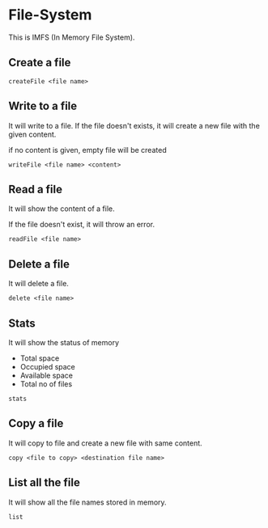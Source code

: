 # File-System

This is IMFS (In Memory File System).

## Create a file
```
createFile <file name>
```

## Write to a file
It will write to a file. If the file doesn't exists, it will create a new file with the given content.

if no content is given, empty file will be created
```
writeFile <file name> <content>
```

## Read a file
It will show the content of a file.

If the file doesn't exist, it will throw an error.

```
readFile <file name>
```

## Delete a file
It will delete a file.

```
delete <file name>
```

## Stats
It will show the status of memory
  - Total space
  - Occupied space
  - Available space
  - Total no of files

```
stats
```

## Copy a file

It will copy to file and create a new file with same content.
```
copy <file to copy> <destination file name>
```

## List all the file
It will show all the file names stored in memory.

```
list
```